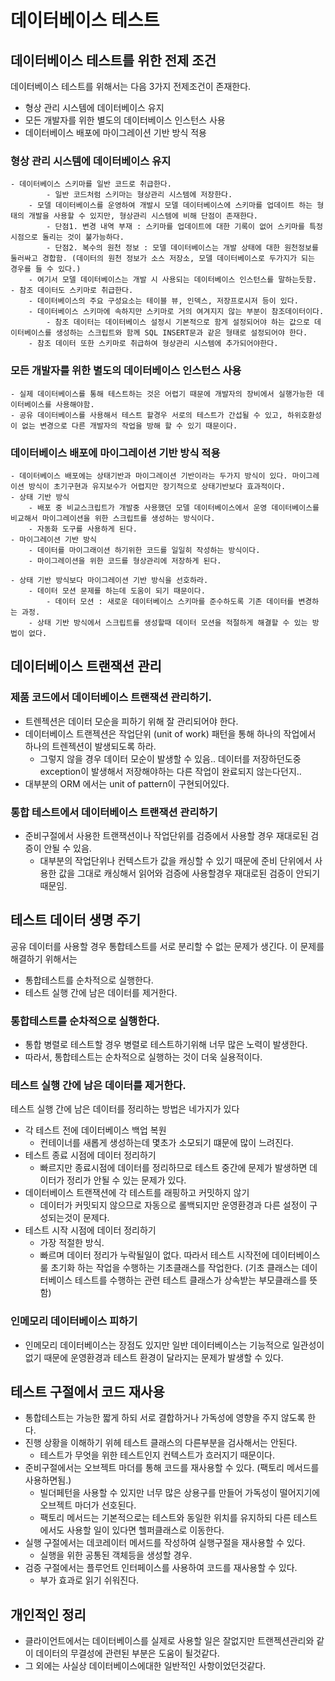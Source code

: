 # 데이터베이스 테스트

## 데이터베이스 테스트를 위한 전제 조건
데이터베이스 테스트를 위해서는 다음 3가지 전제조건이 존재한다.
- 형상 관리 시스템에 데이터베이스 유지
- 모든 개발자를 위한 별도의 데이터베이스 인스턴스 사용
- 데이터베이스 배포에 마이그레이션 기반 방식 적용

### 형상 관리 시스템에 데이터베이스 유지
    - 데이터베이스 스키마를 일반 코드로 취급한다.
            - 일반 코드처럼 스키마는 형상관리 시스템에 저장한다.
        - 모델 데이터베이스를 운영하여 개발시 모델 데이터베이스에 스키마를 업데이트 하는 형태의 개발을 사용할 수 있지만, 형상관리 시스템에 비해 단점이 존재한다.
            - 단점1. 변경 내역 부재 : 스키마를 업데이트에 대한 기록이 없어 스키마를 특정시점으로 돌리는 것이 불가능하다.
            - 단점2. 복수의 원천 정보 : 모델 데이터베이스는 개발 상태에 대한 원천정보를 둘러싸고 경합함. (데이터의 원천 정보가 소스 저장소, 모델 데이터베이스로 두가지가 되는 경우를 들 수 있다.)
        - 여기서 모델 데이터베이스는 개발 시 사용되는 데이터베이스 인스턴스를 말하는듯함.
    - 참조 데이터도 스키마로 취급한다.
        - 데이터베이스의 주요 구성요소는 테이블 뷰, 인덱스, 저장프로시저 등이 있다.
        - 데이터베이스 스키마에 속하지만 스키마로 거의 여겨지지 않는 부분이 참조데이터이다.
            - 참조 데이터는 데이터베이스 설정시 기본적으로 함게 설정되어야 하는 값으로 데이터베이스를 생성하는 스크립트와 함께 SQL INSERT문과 같은 형태로 설정되어야 한다.
        - 참조 데이터 또한 스키마로 취급하여 형상관리 시스템에 추가되어야한다.
### 모든 개발자를 위한 별도의 데이터베이스 인스턴스 사용
    - 실제 데이터베이스를 통해 테스트하는 것은 어렵기 때문에 개발자의 장비에서 실행가능한 데이터베이스를 사용해야함.
    - 공유 데이터베이스를 사용해서 테스트 할경우 서로의 테스트가 간섭될 수 있고, 하위호환성이 없는 변경으로 다른 개발자의 작업을 방해 할 수 있기 때문이다.
### 데이터베이스 배포에 마이그레이션 기반 방식 적용
    - 데이터베이스 배포에는 상태기반과 마이그레이션 기반이라는 두가지 방식이 있다. 마이그레이션 방식이 초기구현과 유지보수가 어렵지만 장기적으로 상태기반보다 효과적이다.
    - 상태 기반 방식
        - 배포 중 비교스크립트가 개발중 사용했던 모델 데이터베이스에서 운영 데이터베이스를 비교해서 마이그레이션을 위한 스크립트를 생성하는 방식이다.
        - 자동화 도구를 사용하게 된다.
    - 마이그레이션 기반 방식
        - 데이터를 마이그래이션 하기위한 코드를 일일히 작성하는 방식이다.
        - 마이그레이션을 위한 코드를 형상관리에 저장하게 된다.
    
    - 상태 기반 방식보다 마이그레이션 기반 방식을 선호하라.
        - 데이터 모션 문제를 하는데 도움이 되기 때문이다.
            - 데이터 모션 : 새로운 데이터베이스 스키마를 준수하도록 기존 데이터를 변경하는 과정.
        - 상태 기반 방식에서 스크립트를 생성할때 데이터 모션을 적절하게 해결할 수 있는 방법이 없다.

## 데이터베이스 트랜잭션 관리
### 제품 코드에서 데이터베이스 트랜잭션 관리하기.
- 트렌젝션은 데이터 모순을 피하기 위해 잘 관리되어야 한다.
- 데이터베이스 트랜젝션은 작업단위 (unit of work) 패턴을 통해 하나의 작업에서 하나의 트렌젝션이 발생되도록 하라.
    - 그렇지 않을 경우 데이터 모순이 발생할 수 있음.. 데이터를 저장하던도중 exception이 발생해서 저장해야하는 다른 작업이 완료되지 않는다던지..
- 대부분의 ORM 에서는 unit of pattern이 구현되어있다.

### 통합 테스트에서 데이터베이스 트랜잭션 관리하기
- 준비구절에서 사용한 트랜잭션이나 작업단위를 검증에서 사용할 경우 재대로된 검증이 안될 수 있음.
    - 대부분의 작업단위나 컨텍스트가 값을 캐싱할 수 있기 때문에 준비 단위에서 사용한 값을 그대로 캐싱해서 읽어와 검증에 사용할경우 재대로된 검증이 안되기 때문임.

## 테스트 데이터 생명 주기
공유 데이터를 사용할 경우 통합테스트를 서로 분리할 수 없는 문제가 생긴다.
이 문제를 해결하기 위해서는
- 통합테스트를 순차적으로 실행한다.
- 테스트 실행 간에 남은 데이터를 제거한다.

### 통합테스트를 순차적으로 실행한다.
- 통합 병렬로 테스트할 경우 병렬로 테스트하기위해 너무 많은 노력이 발생한다.
- 따라서, 통합테스트는 순차적으로 실행하는 것이 더욱 실용적이다.

### 테스트 실행 간에 남은 데이터를 제거한다.
테스트 실행 간에 남은 데이터를 정리하는 방법은 네가지가 있다
- 각 테스트 전에 데이터베이스 백업 복원
    - 컨테이너를 새롭게 생성하는데 몇초가 소모되기 떄문에 많이 느려진다.
- 테스트 종료 시점에 데이터 정리하기
    - 빠르지만 종료시점에 데이터를 정리하므로 테스트 중간에 문제가 발생하면 데이터가 정리가 안될 수 있는 문제가 있다.
- 데이터베이스 트랜잭션에 각 테스트를 래핑하고 커밋하지 않기
    - 데이터가 커밋되지 않으므로 자동으로 롤백되지만 운영환경과 다른 설정이 구성되는것이 문제다.
- 테스트 시작 시점에 데이터 정리하기
    - 가장 적절한 방식.
    - 빠르며 데이터 정리가 누락될일이 없다.
따라서 테스트 시작전에 데이터베이스룰 초기화 하는 작업을 수행하는 기초클래스를 작업한다. (기초 클래스는 데이터베이스 테스트를 수행하는 관련 테스트 클래스가 상속받는 부모클래스를 뜻함)

### 인메모리 데이터베이스 피하기
- 인메모리 데이터베이스는 장점도 있지만 일반 데이터베이스는 기능적으로 일관성이 없기 때문에 운영환경과 테스트 환경이 달라지는 문제가 발생할 수 있다.

## 테스트 구절에서 코드 재사용
- 통합테스트는 가능한 짧게 하되 서로 결합하거나 가독성에 영향을 주지 않도록 한다.
- 진행 상황을 이해하기 위헤 테스트 클래스의 다른부분을 검사해서는 안된다.
    - 테스트가 무엇을 위한 테스트인지 컨텍스트가 흐러지기 때문이다.
- 준비구절에서는 오브젝트 마더를 통해 코드를 재사용할 수 있다. (팩토리 메서드를 사용하면됨.)
    - 빌더페턴을 사용할 수 있지만 너무 많은 상용구를 만들어 가독성이 떨어지기에 오브젝트 마더가 선호된다.
    - 팩토리 메서드는 기본적으로는 테스트와 동일한 위치를 유지하되 다른 테스트에서도 사용할 일이 있다면 헬퍼클래스로 이동한다.
- 실행 구절에서는 데코레이터 메서드를 작성하여 실행구절을 재사용할 수 있다.
    - 실행을 위한 공통된 객체등을 생성할 경우.
- 검증 구절에서는 플루언트 인터페이스를 사용하여 코드를 재사용할 수 있다.
    - 부가 효과로 읽기 쉬워진다.

## 개인적인 정리
- 클라이언트에서는 데이터베이스를 실제로 사용할 일은 잘없지만 트랜젝션관리와 같이 데이터의 무결성에 관련된 부분은 도움이 될것같다.
- 그 외에는 사실상 데이터베이스에대한 일반적인 사항이었던것같다.

